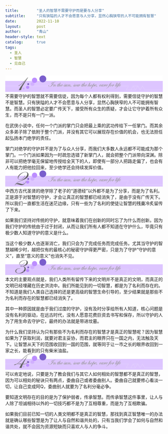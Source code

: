 ```yaml
---
title:        "圣人的智慧不需要守护而是要与人分享"
subtitle:     "只有狭隘的人才不会愿意与人分享，显然心胸狭窄的人不可能拥有智慧"
date:         2022-11-10
layout:       post
author:       "青山"
header-style: text
catalog:      true
tags:
  - 圣人
  - 智慧
  - 见自己
---
```


![](/img/cut/01.jpg)
不需要守护的智慧就不需要信徒，因为每个人都有权利得到，需要信徒守护的智慧不是智慧。只有狭隘的人才不会愿意与人分享，显然心胸狭窄的人不可能拥有智慧。而圣人的智慧必定要广传天下，接受所有众生的质疑，才会让它守护着所有众生，而不是只有一门一派。

在武侠小说中，任何一个门派的掌门只会把最上乘的武功传给下一任掌门。而其余众多弟子除了依附于整个门派，并没有其它可以展现存在价值的机会，也无法担任起弘扬本门绝学的责任。

掌门对绝学的守护并不是为了与众人分享，而我们大多数人永远都不可能成为那个掌门。一个门派如果因为一时疏忽选错了新掌门人，就会把整个门派带向深渊。除非可以把绝学毫无保留地传授给全天下的人，即使有一部分人把路走偏了，也会有人有能力把他拉回来，至少绝学还会持续发挥价值。
![](/img/cut/02.jpg)
中西方古代圣贤的绝学除了老子的“道德经”以外都不是为了分享，而是为了名利。正是源于对智慧的守护，才会让真正的智慧都已经消失了，是由于没有广传天下。所以我们一直都生活在迷茫边缘，只有一些为了名利的使徒让智慧的残羹冷炙留传了下来。

如果我们坚持对传统的守护，就意味着我们在创新的同时忘了为什么而创新。因为我们守护的传统由于过于封闭，从而让我们所有人都不知道在守护什么，毕竟只有极少数人知道守护的意义是什么。

当这个极少数人也逐渐消亡，我们只会为了完成任务而完成任务。尤其当守护的智慧越稀少时，越把仅有的最核心的秘密守护得更严密，只是为了守护“守护的意义”，直至“意义的意义”也消失不见。
![](/img/cut/03.jpg)
本文的主要观点就是，我们人类所有留传下来的文明并不是真正的文明，而真正的文明已经埋藏在历史洪流中。我们所能见到的一切智慧，都是为了名利而存在的。不知道是我们人类自己选择的还是更高级的智慧生命引导的，至少结果就是那些不为名利而存在的智慧都已经消失了。

其中一种原因就是由于我们过度的守护，没有及时分享给所有人知道，核心问题是没有名利的驱动，在远古时代，没有人愿意花费巨资去书写和保存，所以守护的人为了用生命去守护它，最终的办法就是带进坟墓。

为什么我们坚持认为只有那些不为名利而存在的智慧才是真正的智慧呢？因为智慧如果为了获取利润，就要对君主妥协，而君主的眼界只在一国之内，无法触及天下。让智慧从天下的范围收回到一国的范围，就等同于让一市之长的眼界收回到一家之长，能看到的只有柴米油盐。
![](/img/cut/04.jpg)
可以肯定地说，只要是为了教会我们与其它人如何相处的智慧都不是真正的智慧，因为可以相处的秘诀只有两点，委曲自己或者委曲别人。委曲自己就要修心看淡一切，让自己变成阿Q，委曲别人就要为了名利分毫必争。

要知道文明存在的目的是为了保护弱者，传承智慧。而传承智慧这件事里，让人与人除了坦诚相待以外的一切技巧都不是为了互相尊重，而是为了互相欺骗。

如果我们目前已知一切的人类文明都不是真正的智慧，那找到真正智慧唯一的办法就是确认哪些智慧是为了让人与自然和谐共处的，只有当我们学会了如何与自然和谐共处，就不会因为资源短缺而只喜欢人与人的争斗。